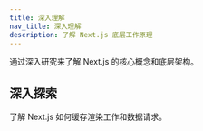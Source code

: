 ```yaml
---
title: 深入理解
nav_title: 深入理解
description: 了解 Next.js 底层工作原理
---
```


通过深入研究来了解 Next.js 的核心概念和底层架构。

## 深入探索

<div class="grid grid-cols-1 sm:grid-cols-2 gap-4">

<Card title="缓存" href="/nextjs-cn/app/deep-dive/caching">
  了解 Next.js 如何缓存渲染工作和数据请求。
</Card>

</div>
